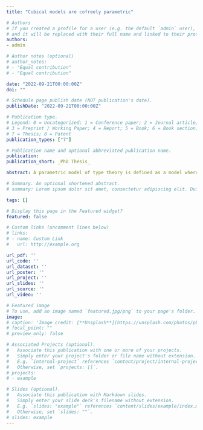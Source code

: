 ```yaml
---
title: "Cubical models are cofreely parametric"

# Authors
# If you created a profile for a user (e.g. the default `admin` user), write the username (folder name) here 
# and it will be replaced with their full name and linked to their profile.
authors:
- admin

# Author notes (optional)
# author_notes:
# - "Equal contribution"
# - "Equal contribution"

date: "2022-09-21T00:00:00Z"
doi: ""

# Schedule page publish date (NOT publication's date).
publishDate: "2022-09-21T00:00:00Z"

# Publication type.
# Legend: 0 = Uncategorized; 1 = Conference paper; 2 = Journal article;
# 3 = Preprint / Working Paper; 4 = Report; 5 = Book; 6 = Book section;
# 7 = Thesis; 8 = Patent
publication_types: ["7"]

# Publication name and optional abbreviated publication name.
publication:
publication_short: _PhD Thesis_

abstract: A parametric model of type theory is defined as a model where any type comes with a relation and any term respects these. Intuitively, this means that terms treat their inputs uniformly.<br> In recent years many cubical models of type theory have been proposed, often built to support some form of parametricity. In this thesis, we explain this phenomena by defending that cubical models of type theory are cofreely parametric. To do this, we define notions of parametricity and their associated parametric models, then we prove that cofreely parametric models exist, and finally we give examples of cubical models which are indeed cofreely parametric.<br/> In Chapter 1, we define the standard parametricity in details for categories and clans, with homotopically-flavored examples of parametric models. Then we give an informal survey of variants of parametricity, giving us ample potential applications for the next chapters. An important variant is internal parametricity where any type comes with a reflexive relation.<br/> In Chapter 2, we axiomatize the situation by going back to the historical approach to parametricity, namely that it is inductively proven for the initial model. So an extension by section of a theory is defined as an extension by inductively defined unary operations. This is made precise using signatures for quotient inductive-inductive types. The extensions of the theory of categories, clans and categories with families by the standard parametricity are all key examples of extensions by section. We prove that the forgetful functors coming from such extensions have right adjoints, so that cofreely parametric models exist. We also explain how to extend the standard parametricity to arrow types and universes.<br/> In Chapter 3 we give an alternative axiomatization of parametricity, that manages to give a very compact description for cofreely parametric models when applicable. We work with a symmetric monoidal closed category V of models of type theory. We define a notion of parametricity as a monoid in V, and a parametric model as a module. Then we build cofreely (and freely) parametric models as coinduced (and induced) modules. We prove that strict variants of both the category of left exact categories and the category of clans are symmetric monoidal closed. Then we prove that both the lex categories of n-truncated cubical objects and the clans of Reedy fibrant cubical objects are cofreely parametric models for suitable notions of parametricity.

# Summary. An optional shortened abstract.
# summary: Lorem ipsum dolor sit amet, consectetur adipiscing elit. Duis posuere tellus ac convallis placerat. Proin tincidunt magna sed ex sollicitudin condimentum.

tags: []

# Display this page in the Featured widget?
featured: false

# Custom links (uncomment lines below)
# links:
# - name: Custom Link
#   url: http://example.org

url_pdf: ''
url_code: ''
url_dataset: ''
url_poster: ''
url_project: ''
url_slides: ''
url_source: ''
url_video: ''

# Featured image
# To use, add an image named `featured.jpg/png` to your page's folder. 
image:
# caption: 'Image credit: [**Unsplash**](https://unsplash.com/photos/pLCdAaMFLTE)'
# focal_point: ""
# preview_only: false

# Associated Projects (optional).
#   Associate this publication with one or more of your projects.
#   Simply enter your project's folder or file name without extension.
#   E.g. `internal-project` references `content/project/internal-project/index.md`.
#   Otherwise, set `projects: []`.
# projects:
# - example

# Slides (optional).
#   Associate this publication with Markdown slides.
#   Simply enter your slide deck's filename without extension.
#   E.g. `slides: "example"` references `content/slides/example/index.md`.
#   Otherwise, set `slides: ""`.
# slides: example
---
```

